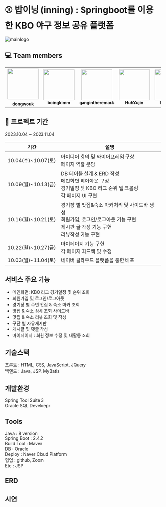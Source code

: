 # ⚾️ 밥이닝 (inning) : Springboot를 이용한 KBO 야구 정보 공유 플랫폼
![mainlogo](https://github.com/gangintheremark/bap_inning/assets/81904943/94fa2081-c814-488f-a374-515e4bef8ca3)

## 💻 Team members  

<table>
  <tr>
    <td align="center"><a href="https://github.com/dongwouk"><img src="https://avatars.githubusercontent.com/u/129401432?v=4" width="100px;" alt=""/><br /><sub><b>dongwouk</sub></a><br /><a href="https://github.com/pknu-wap/2023_1_WAT_BeJuRyu/commits/main?author=jeongjaino" title="Code"></a></td>
    <td align="center"><a href="https://github.com/SunYerim"><img src="https://avatars.githubusercontent.com/u/138134826?v=4" width="100px;" alt=""/><br /><sub><b>boingkimm</b></sub></a><br /><a href="https://github.com/pknu-wap/2023_1_WAT_BeJuRyu/commits/main?author=SunYerim" title="Code"></a></td>
    <td align="center"><a href="https://github.com/onegqueen"><img src="https://avatars.githubusercontent.com/u/81904943?v=4" width="100px;" at=""/><br /><sub><b>gangintheremark</b></sub></a><br /><a href="https://github.com/pknu-wap/2023_1_WAT_BeJuRyu/commits/main?author=onegqueen" title="Code"></a></td>
    <td align="center"><a href="https://github.com/nuyh99"><img src="https://avatars.githubusercontent.com/u/138845035?v=4" width="100px;" at=""/><br /><sub><b>HuhYujin</b></sub></a><br /><a href="https://github.com/pknu-wap/2023_1_WAT_BeJuRyu/commits/main?author=nuyh99" title="Code"></a></td>
    <td align="center"><a href="https://github.com/LimDoHyeon"><img src="https://avatars.githubusercontent.com/u/138734570?v=4" width="100px;" at=""/><br /><sub><b>Hyejinee9</b></sub></a><br /><a href="https://github.com/pknu-wap/2023_1_WAT_BeJuRyu/commits/main?author=LimDoHyeon" title="Code"></a></td>
  </tr>
</table>

## 📆 프로젝트 기간

2023.10.04 ~ 2023.11.04

| 기간                | 설명                                                         |
| ------------------- | ------------------------------------------------------------ |
| 10.04(수)~10.07(토) | 아이디어 회의 및 와이어프레임 구상<br>  페이지 역할 분담                        |
| 10.09(월)~10.13(금) | DB 테이블 설계 & ERD 작성<br> 메인화면 레이아웃 구성<br> 경기일정 및 KBO 리그 순위 웹 크롤링<br>각 페이지 UI 구현                                  |
| 10.16(월)~10.21(토) | 경기장 별 맛집&숙소 마커처리 및 사이드바 생성<br>회원가입, 로그인/로그아웃 기능 구현<br>게시판 글 작성 기능 구현<br> 리뷰작성 기능 구현   |
| 10.22(월)~10.27(금) | 마이페이지 기능 구현<br> 각 페이지 피드백 및 수정<br> |
| 10.03(월)~11.04(토) | 네이버 클라우드 플랫폼을 통한 배포 |

## 서비스 주요 기능
- 메인화면: KBO 리그 경기일정 및 순위 조회
- 회원가입 및 로그인/로그아웃
- 경기장 별 주변 맛집 & 숙소 마커 조회
- 맛집 & 숙소 상세 조회 사이드바 
- 맛집 & 숙소 리뷰 조회 및 작성
- 구단 별 자유게시판
- 게시글 및 댓글 작성
- 마이페이지 : 회원 정보 수정 및 내활동 조회

## 기술스택
프론트 : HTML, CSS, JavaScript, JQuery <br>
백엔드 : Java, JSP, MyBatis

## 개발환경
Spring Tool Suite 3 <br>
Oracle SQL Develoepr 

## Tools
Java : 8 version <br>
Spring Boot : 2.4.2 <br>
Build Tool : Maven <br>
DB : Oracle <br>
Deploy : Naver Cloud Platform <br>
협업 : github, Zoom <br>
Etc : JSP <br>

## ERD 

## 시연 



